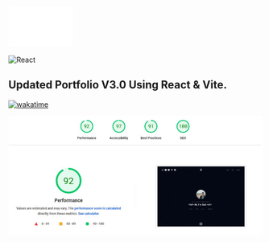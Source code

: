 <img src="https://github.com/sulimanbadour1/Sul_folio/blob/main/src/assets/logos/white.png?raw=true" width="128px">

![React](https://img.shields.io/badge/react-%2320232a.svg?style=for-the-badge&logo=react&logoColor=%2361DAFB)

## Updated Portfolio V3.0 Using React & Vite.

[![wakatime](https://wakatime.com/badge/user/d7fffb39-631e-454c-9cce-bb60e92d14c5/project/018b1be6-7151-43ca-8331-ae8e9321995c.svg)](https://wakatime.com/badge/user/d7fffb39-631e-454c-9cce-bb60e92d14c5/project/018b1be6-7151-43ca-8331-ae8e9321995c)

<img src="https://github.com/sulimanbadour1/Sul_folio/blob/main/public/SEO_params-oct-23.JPG?raw=true" width="600px" alt="SEO Params" />
